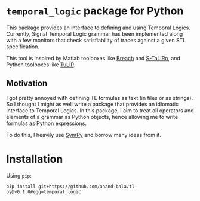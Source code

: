 # `temporal_logic` package for Python

This package provides an interface to defining and using Temporal Logics. Currently, Signal Temporal Logic grammar has been implemented along with a few monitors that check satisfiability of traces against a given STL specification.

This tool is inspired by Matlab toolboxes like [Breach](https://github.com/decyphir/breach) and [S-TaLiRo](https://sites.google.com/a/asu.edu/s-taliro/s-taliro), and Python toolboxes like [TuLiP](https://tulip-control.sourceforge.io/).


## Motivation

I got pretty annoyed with defining TL formulas as text (in files or as strings). So I thought I might as well write a package that provides an idiomatic interface to Temporal Logics. In this package, I aim to treat all operators and elements of a grammar as Python objects, hence allowing me to write formulas as Python expressions.

To do this, I heavily use [SymPy](https://www.sympy.org/en/index.html) and borrow many ideas from it.

# Installation

Using `pip`:

```
pip install git+https://github.com/anand-bala/tl-py@v0.1.0#egg=temporal_logic
```